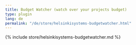 ```yaml
---
title: Budget Watcher (watch over your projects budget)
type: plugin
lang: de
permalink: "/de/store/helsinkisystems-budgetwatcher.html"
---
```


{% include store/helsinkisystems-budgetwatcher.md %}
